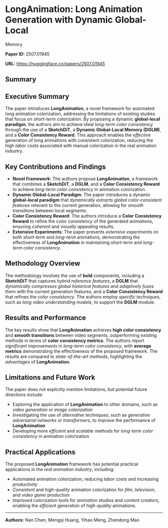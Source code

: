 # LongAnimation: Long Animation Generation with Dynamic Global-Local
  Memory

**Paper ID:** 2507.01945

**URL:** https://huggingface.co/papers/2507.01945

## Summary

## Executive Summary
The paper introduces **LongAnimation**, a novel framework for automated long animation colorization, addressing the limitations of existing studies that focus on *short-term* colorization. By proposing a dynamic **global-local paradigm**, the authors aim to achieve ideal *long-term color consistency* through the use of a **SketchDiT**, a **Dynamic Global-Local Memory (DGLM)**, and a **Color Consistency Reward**. This approach enables the *effective* generation of long animations with consistent colorization, reducing the high *labor costs* associated with manual colorization in the real animation industry.

## Key Contributions and Findings
* **Novel Framework**: The authors propose **LongAnimation**, a framework that combines a **SketchDiT**, a **DGLM**, and a **Color Consistency Reward** to achieve *long-term color consistency* in animation colorization.
* **Dynamic Global-Local Paradigm**: The paper introduces a dynamic **global-local paradigm** that *dynamically extracts global color-consistent features* relevant to the current generation, allowing for *smooth transitions* between local segments.
* **Color Consistency Reward**: The authors introduce a **Color Consistency Reward** to refine the *color consistency* of the generated animations, ensuring *coherent* and *visually appealing* results.
* **Extensive Experiments**: The paper presents *extensive experiments* on both *short-term* and *long-term* animations, demonstrating the effectiveness of **LongAnimation** in maintaining *short-term* and *long-term color consistency*.

## Methodology Overview
The methodology involves the use of **bold** components, including a **SketchDiT** that captures *hybrid reference features*, a **DGLM** that *dynamically compresses global historical features* and *adaptively fuses* them with the current generation features, and a **Color Consistency Reward** that refines the *color consistency*. The authors employ *specific techniques*, such as *long video understanding models*, to support the **DGLM** module.

## Results and Performance
The key results show that **LongAnimation** achieves **high color consistency** and **smooth transitions** between video segments, outperforming existing methods in terms of **color consistency metrics**. The authors report *significant improvements* in *long-term color consistency*, with **average metrics** demonstrating the effectiveness of the proposed framework. The results are compared to *state-of-the-art methods*, highlighting the *advantages* of **LongAnimation**.

## Limitations and Future Work
The paper does not explicitly mention limitations, but potential future directions include:
* Exploring the application of **LongAnimation** to other domains, such as *video generation* or *image colorization*
* Investigating the use of *alternative techniques*, such as *generative adversarial networks* or *transformers*, to improve the performance of **LongAnimation**
* Developing more *efficient* and *scalable* methods for *long-term color consistency* in animation colorization

## Practical Applications
The proposed **LongAnimation** framework has potential practical applications in the *real animation industry*, including:
* Automated animation colorization, reducing *labor costs* and increasing *productivity*
* *Consistent* and *high-quality* animation colorization for *film*, *television*, and *video game* production
* *Improved* colorization tools for *animation studios* and *content creators*, enabling the *efficient* generation of *high-quality* animations.

---

**Authors:** Nan Chen, Mengqi Huang, Yihao Meng, Zhendong Mao

